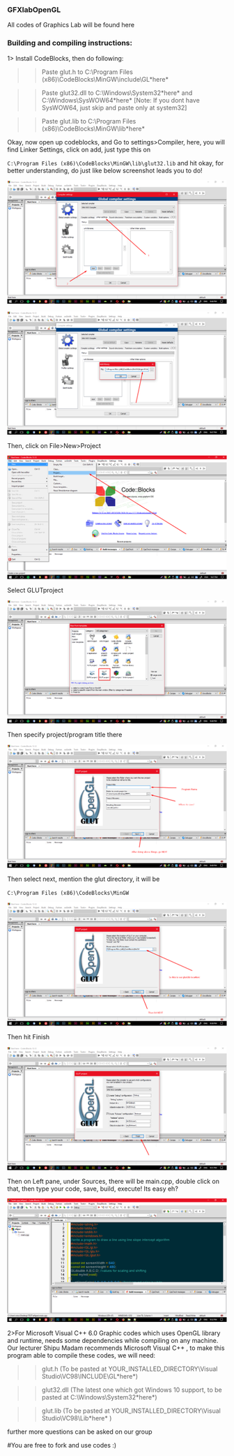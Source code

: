 ### GFXlabOpenGL
All codes of Graphics Lab will be found here

### Building and compiling instructions:
1> Install CodeBlocks, then do following:

>>Paste glut.h to C:\Program Files (x86)\CodeBlocks\MinGW\include\GL\*here* 

>>Paste glut32.dll to C:\Windows\System32\*here* and C:\Windows\SysWOW64\*here* [Note: If you dont have SysWOW64, just skip and paste only at system32]

>>Paste glut.lib to C:\Program Files (x86)\CodeBlocks\MinGW\lib\*here* 

Okay, now open up codeblocks, and Go to settings>Compiler, here, you will find Linker Settings, click on add, just type this on

`C:\Program Files (x86)\CodeBlocks\MinGW\lib\glut32.lib`
and hit okay, for better understanding, do just like below screenshot leads you to do! 

![](https://github.com/thedeadfish59/GFXlabOpenGL/raw/master/Screenshots/1.png)

![](https://github.com/thedeadfish59/GFXlabOpenGL/raw/master/Screenshots/2.png)

Then, click on File>New>Project

![](https://github.com/thedeadfish59/GFXlabOpenGL/raw/master/Screenshots/3.png)

Select GLUTproject

![](https://github.com/thedeadfish59/GFXlabOpenGL/raw/master/Screenshots/4.png)

Then specify project/program title there

![](https://github.com/thedeadfish59/GFXlabOpenGL/raw/master/Screenshots/5.png)

Then select next, mention the glut directory, it will be

`C:\Program Files (x86)\CodeBlocks\MinGW`

![](https://github.com/thedeadfish59/GFXlabOpenGL/raw/master/Screenshots/6.png)

Then hit Finish

![](https://github.com/thedeadfish59/GFXlabOpenGL/raw/master/Screenshots/7.png)

Then on Left pane, under Sources, there will be main.cpp, double click on that, then type your code, save, build, execute! Its easy eh?

![](https://github.com/thedeadfish59/GFXlabOpenGL/raw/master/Screenshots/8.png)


2>For Microsoft Visual C++ 6.0 
Graphic codes which uses OpenGL library and runtime, needs some dependencies while compiling on any machine.
Our lecturer Shipu Madam recommends Microsoft Visual C++ , to make this program able to compile these codes, we will need:

>>glut.h (To be pasted at YOUR_INSTALLED_DIRECTORY\Visual Studio\VC98\INCLUDE\GL\*here*)

>>glut32.dll (The latest one which got Windows 10 support, to be pasted at C:\Windows\System32\*here*)

>>glut.lib (To be pasted at YOUR_INSTALLED_DIRECTORY\Visual Studio\VC98\Lib\*here* )


further more questions can be asked on our group

#You are free to fork and use codes :) 
